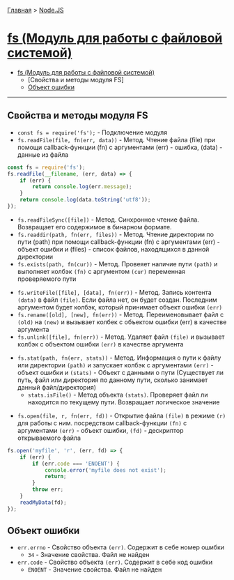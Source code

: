 [Главная](../../README.md#readme) > [Node.JS](../README.md#readme)

# [fs (Модуль для работы с файловой системой)](https://nodejs.org/api/fs.html)

- [fs (Модуль для работы с файловой системой)](#fs-%D0%9C%D0%BE%D0%B4%D1%83%D0%BB%D1%8C-%D0%B4%D0%BB%D1%8F-%D1%80%D0%B0%D0%B1%D0%BE%D1%82%D1%8B-%D1%81-%D1%84%D0%B0%D0%B9%D0%BB%D0%BE%D0%B2%D0%BE%D0%B9-%D1%81%D0%B8%D1%81%D1%82%D0%B5%D0%BC%D0%BE%D0%B9)
  - [Свойства и методы модуля FS]
  - [Объект ошибки](#%D0%9E%D0%B1%D1%8A%D0%B5%D0%BA%D1%82-%D0%BE%D1%88%D0%B8%D0%B1%D0%BA%D0%B8)

***

## Свойства и методы модуля FS

* `const fs = require('fs');` - Подключение модуля
* `fs.readFile(file, fn(err, data))` - Метод. Чтение файла (file) при помощи callback-функции (fn) с аргументами (err) - ошибка, (data) - данные из файла


```javascript
const fs = require('fs');
fs.readFile(__filename, (err, data) => {
    if (err) {
        return console.log(err.message);
    }
    return console.log(data.toString('utf8'));
});
```

* `fs.readFileSync([file])` - Метод. Синхронное чтение файла. Возвращает его содержимое в бинарном формате.
* `fs.readdir(path, fn(err, files))` - Метод. Чтение директории по пути (path) при помощи callback-функции (fn) с аргументами (err) - объект ошибки и (files) - список файлов, находящихся в данной директории
* `fs.exists(path, fn(cur))` - Метод. Провеяет наличие пути `(path)` и выполняет колбэк `(fn)` с аргументом `(cur)` переменная проверяемого пути
<!-- * `//fs.mkdir` - Метод. Создание директории -->
* `fs.writeFile([file], [data], fn(err))` - Метод. Запись контента `(data)` в файл `(file)`. Если файла нет, он будет создан. Последним аргументом будет колбэк, который принимает объект ошибки `(err)`
* `fs.rename([old], [new], fn(err))` - Метод. Переименовывает файл с `(old)` на `(new)` и вызывает колбек с объектом ошибки (err) в качестве аргумента
* `fs.unlink([file], fn(err))` - Метод. Удаляет файл `(file)` и вызывает колбэк с объектом ошибки `(err)` в качестве аргумента
<!-- * `//fs.rmdir` - Метод. Удаление директории -->
<!-- * `//fs.access(file, fn(err))` - Метод. Проверка доступа к файлу (file). Обрабатываются callback-функцией (fn) с аргументом (err) - объект ошибки -->
* `fs.stat(path, fn(err, stats))` - Метод. Информация о пути к файлу или директории `(path)` и запускает колбэк с аргументами `(err)` - объект ошибки и `(stats)` - Объект с данными о пути (Существует ли путь, файл или директория по данному пути, сколько занимает данный файл/директория)
  * `stats.isFile()` - Метод объекта `(stats)`. Проверяет файл ли находится по текущему пути. Возвращает логическое значение
<!-- * `//fs.chown` - Метод. Измененние владельца (change owner) -->
<!-- * `//fs.chmod` - Метод. Изменение прав доступа (change mod) -->
<!-- * `//fs.symlink` - Метод. Создание символьной ссылки -->
* `fs.open(file, r, fn(err, fd))` - Открытие файла `(file)` в режиме `(r)` для работы с ним. посредством callback-функции `(fn)` с аргументами `(err)` - объект ошибки, `(fd)` - дескриптор открываемого файла

```javascript
fs.open('myfile', 'r', (err, fd) => {
    if (err) {
        if (err.code === 'ENOENT') {
            console.error('myfile does not exist');
            return;
        }
        throw err;
    }
    readMyData(fd);
});
```

<!-- * `//fs.close` - Метод. Явно закрывает работу с файлом (Нужно, когда предыдущий метод работал с дескриптором файла) -->

## Объект ошибки

* `err.errno` - Свойство объекта `(err)`. Содержит в себе номер ошибки
  * `34` - Значение свойства. Файл не найден
* `err.code` - Свойство объекта `(err)`. Содержит в себе код ошибки
  * `ENOENT` - Значение свойства. Файл не найден